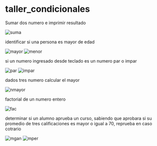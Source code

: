 # taller_condicionales

Sumar dos numero e imprimir resultado

![suma](https://user-images.githubusercontent.com/61298440/81124689-aedee480-8efb-11ea-9530-748d0314e778.jpg)

identificar si una persona es mayor de edad 

![mayor](https://user-images.githubusercontent.com/61298440/81124704-bef6c400-8efb-11ea-91b7-d913f7624167.jpg)
![menor](https://user-images.githubusercontent.com/61298440/81124721-ca49ef80-8efb-11ea-8c92-f4626f637605.jpg)


si un numero ingresado desde teclado es un numero par o impar 

![par](https://user-images.githubusercontent.com/61298440/81124756-e057b000-8efb-11ea-97f4-41a08f5a8b59.jpg)
![impar](https://user-images.githubusercontent.com/61298440/81124765-e8175480-8efb-11ea-860a-a69d1dba07b8.jpg)


dados tres numero calcular el mayor 

![nmayor](https://user-images.githubusercontent.com/61298440/81125002-899ea600-8efc-11ea-813a-40cf692a9dd8.jpg)



factorial de un numero entero 

![fac](https://user-images.githubusercontent.com/61298440/81125037-9fac6680-8efc-11ea-9eee-5477d1ac1d9f.jpg)


determinar si un alumno aprueba un curso, sabiendo que aprobara si su promedio de tres calificaciones es mayor o igual a 70,
reprueba en caso cotrario 

![mgan](https://user-images.githubusercontent.com/61298440/81125048-a804a180-8efc-11ea-81be-6e1ee5023083.jpg)
![mper](https://user-images.githubusercontent.com/61298440/81125053-acc95580-8efc-11ea-8223-1f391d4f84b2.jpg)











